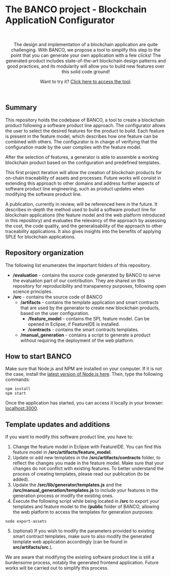 # The BANCO project - Blockchain ApplicatioN Configurator

<div align="center">
    <br/>
    <p>
        The design and implementation of a blockchain application are quite challenging. With BANCO, we propose a tool to simplify this step to the point that you can generate your own application with a few clicks! The generated product includes state-of-the-art blockchain design patterns and good practices, and its modularity will allow you to build new features over this solid code ground!
    </p>
    <p>
        Want to try it? <a href="https://banco.nicosix.com/">Click here to access the tool</a>.
    </p>
  <br/>
</div> 

## Summary

This repository holds the codebase of BANCO, a tool to create a blockchain product following a software product line approach.
The configurator allows the user to select the desired features for the product to build.
Each feature is present in the feature model, which describes how one feature can be combined with others.
The configurator is in charge of verifying that the configuration made by the user complies with the feature model. 

After the selection of features, a generator is able to assemble a working blockchain product based on the configuration and predefined templates.

This first project iteration will allow the creation of blockchain products for on-chain traceability of assets and processes. Future works will consist in extending this approach to other domains and address further aspects of software product line engineering, such as product updates when modifying the software product line.

A publication, currently in review, will be referenced here in the future. It describes in-depth the method used to build a software product line for blockchain applications (the feature model and the web platform introduced in this repository) and evaluates the relevancy of the approach by assessing the cost, the code quality, and the generalisability of the approach to other traceability applications. It also gives insights into the benefits of applying SPLE for blockchain applications.

## Repository organization

The following list enumerates the important folders of this repository.

- __/evaluation__ - contains the source code generated by BANCO to serve the evaluation part of our contribution. They are shared on this repository for reproducibility and transparency purposes, following open science principles.
- __/src__ - contains the source code of BANCO
    - __/artifacts__ - contains the template application and smart contracts that are used by the generator to create new blockchain products, based on the user configuration.
        - __/feature_model__ - contains the SPL feature model. Can be opened in Eclipse, if FeatureIDE is installed.
        - __/contracts__ - contains the smart contracts templates.
    - __/manual_generation__ - contains a script to generate a product without requiring the deployment of the web platform.

## How to start BANCO

Make sure that Node.js and NPM are installed on your computer. If it is not the case, install the [latest version of Node.js here](https://nodejs.org/en/). Then, type the following commands:

```
npm install
npm start
```

Once the application has started, you can access it locally in your browser: [localhost:3000](localhost:3000).

## Template updates and additions

If you want to modify this software product line, you have to:

1. Change the feature model in Eclipse with FeatureIDE. You can find this feature model in __/src/artifacts/feature_model__.
2. Update or add new templates in the __/src/artifacts/contracts__ folder, to reflect the changes you made in the feature model. Make sure that your changes do not conflict with existing features. To better understand the process of creating templates, please read our publication (to be added).
3. Update the __/src/lib/generator/templates.js__ and the __/src/manual_generation/templates.js__ to include your features in the generation process or modify the existing ones.
4. Execute the following script while being located in __/src__ to export your templates and feature model to the __/public__ folder of BANCO, allowing the web platform to access the templates for generation purposes:

```
node export-assets
```

5. (optional) If you wish to modify the parameters provided to existing smart contract templates, make sure to also modify the generated template web application accordingly (can be found in __src/artifacts/src__.).

We are aware that modifying the existing software product line is still a burdensome process, notably the generated frontend application. Future works will be carried out to simplify this process.